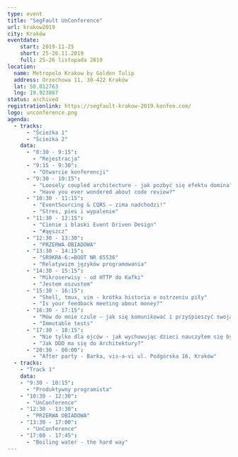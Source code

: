 ```yaml
---
type: event
title: "SegFault UnConference"
url: krakow2019
city: Kraków
eventdate:
    start: 2019-11-25
    short: 25-26.11.2019
    full: 25-26 listopada 2019
location:
  name: Metropolo Krakow by Golden Tulip
  address: Orzechowa 11, 30-422 Kraków
  lat: 50.012763
  lng: 19.923867
status: archived
registrationlink: https://segfault-krakow-2019.konfeo.com/
logo: unconference.png
agenda:
  - tracks:
      - "Ścieżka 1"
      - "Ścieżka 2"
    data:
      - "8:30 - 9:15":
        - "Rejestracja"
      - "9:15 - 9:30":
        - "Otwarcie konferencji"
      - "9:30 - 10:15":
        - "Loosely coupled architecture - jak pozbyć się efektu domina"
        - "Have you ever wondered about code review?"
      - "10:30 - 11:15":
        - "EventSourcing & CQRS – zima nadchodzi!"
        - "Stres, pies i wypalenie"
      - "11:30 - 12:15":
        - "Cienie i blaski Event Driven Design"
        - "#ąęszcz"
      - "12:30 - 13:30":
        - "PRZERWA OBIADOWA"
      - "13:30 - 14:15":
        - "SR9KRA-6:=BOOT NR 65536"
        - "Relatywizm języków programowania"
      - "14:30 - 15:15":
        - "Mikroserwisy - od HTTP do Kafki"
        - "Jestem oszustem"
      - "15:30 - 16:15":
        - "Shell, tmux, vim - krótka historia o ostrzeniu piły"
        - "Is your feedback meeting about money?"
      - "16:30 - 17:15":
        - "Mów do mnie czule – jak się komunikować i przyśpieszyć swoją karierę."
        - "Immutable tests"
      - "17:30 - 18:15":
        - "Nie tylko dla ojców - jak wychowując dzieci nauczyłem się być lepszym programistą"
        - "Jak DDD ma się do Architektury?"
      - "20:30 - 00:00":
        - "After party - Barka, vis-a-vi ul. Podgórska 16, Kraków"
  - tracks:
    - "Track 1"
    data:
    - "9:30 - 10:15":
      - "Produktywny programista"
    - "10:30 - 12:30":
      - "UnConference"
    - "12:30 - 13:30":
      - "PRZERWA OBIADOWA"
    - "13:30 - 17:00":
      - "UnConference"
    - "17:00 - 17:45":
      - "Boiling water - the hard way"
---
```

